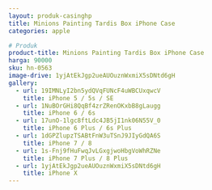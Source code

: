 ```yaml
---
layout: produk-casinghp
title: Minions Painting Tardis Box iPhone Case
categories: apple

# Produk
product-title: Minions Painting Tardis Box iPhone Case
harga: 90000
sku: hn-0563
image-drive: 1yjAtEkJgp2ueAUOuznWxmiX5sDNtd6gH
gallery:
  - url: 19IMNLyI2bn5ydQVqFUNcF4uWBCUxqwcV
    title: iPhone 5 / 5s / SE
  - url: 1NuBOrGHi8QqBf4zrZRenOKxbB8gLaugg
    title: iPhone 6 / 6s
  - url: 17unO-1lgc8ftLdc4JB5jI1nk06N55V_0
    title: iPhone 6 Plus / 6s Plus
  - url: 1dGPZlupzTSABtFnW3uTSnJ9JIyGdQA6S
    title: iPhone 7 / 8
  - url: 1s-Fnj9fHuFwqJvLGxgjwoHbgVoWhRZNe
    title: iPhone 7 Plus / 8 Plus
  - url: 1yjAtEkJgp2ueAUOuznWxmiX5sDNtd6gH
    title: iPhone X
---
```

